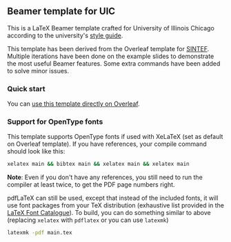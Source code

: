 ## Beamer template for UIC

This is a LaTeX Beamer template crafted for University of Illinois Chicago according to the university's [style guide](https://marketing.uic.edu/marketing-toolbox/university-style-guide/).

This template has been derived from the Overleaf template for [SINTEF](https://www.overleaf.com/latex/templates/sintef-presentation/jhbhdffczpnx). Multiple iterations have been done on the example slides to demonstrate the most useful Beamer features. Some extra commands have been added to solve minor issues.

### Quick start

You can [use this template directly on Overleaf](https://www.overleaf.com/latex/templates/uic-presentation-template/dgjbtyvtgqcg).

### Support for OpenType fonts

This template supports OpenType fonts if used with XeLaTeX (set as default on Overleaf template). If you have references, your compile command should look like this:

```bash
xelatex main && bibtex main && xelatex main && xelatex main
```

**Note**: Even if you don't have any references, you still need to run the compiler at least twice, to get the PDF page numbers right.

pdfLaTeX can still be used, except that instead of the included fonts, it will use font packages from your TeX distribution (exhaustive list provided in the [LaTeX Font Catalogue](https://tug.org/FontCatalog)). To build, you can do something similar to above (replacing `xelatex` with `pdflatex` or you can use `latexmk`)

```bash
latexmk -pdf main.tex
```
